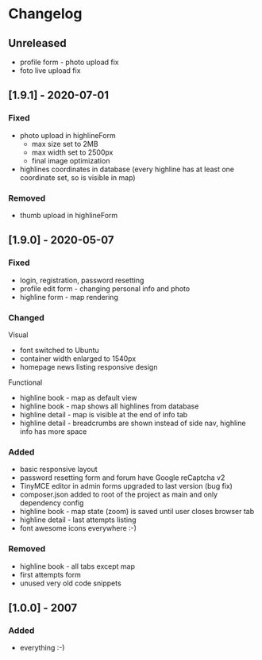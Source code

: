 # Changelog

## Unreleased
- profile form - photo upload fix
- foto live upload fix

## [1.9.1] - 2020-07-01

### Fixed
- photo upload in highlineForm
  - max size set to 2MB
  - max width set to 2500px
  - final image optimization
- highlines coordinates in database (every highline has at least one coordinate set, so is visible in map)

### Removed
- thumb upload in highlineForm

## [1.9.0] - 2020-05-07

### Fixed
- login, registration, password resetting
- profile edit form - changing personal info and photo
- highline form - map rendering

### Changed
Visual
- font switched to Ubuntu
- container width enlarged to 1540px
- homepage news listing responsive design 
 
Functional

- highline book - map as default view
- highline book - map shows all highlines from database
- highline detail - map is visible at the end of info tab
- highline detail - breadcrumbs are shown instead of side nav, highline info has more space

### Added
- basic responsive layout
- password resetting form and forum have Google reCaptcha v2
- TinyMCE editor in admin forms upgraded to last version (bug fix) 
- composer.json added to root of the project as main and only dependency config
- highline book - map state (zoom) is saved until user closes browser tab
- highline detail - last attempts listing
- font awesome icons everywhere :-)

### Removed
- highline book - all tabs except map
- first attempts form
- unused very old code snippets

## [1.0.0] - 2007

### Added
- everything :-)